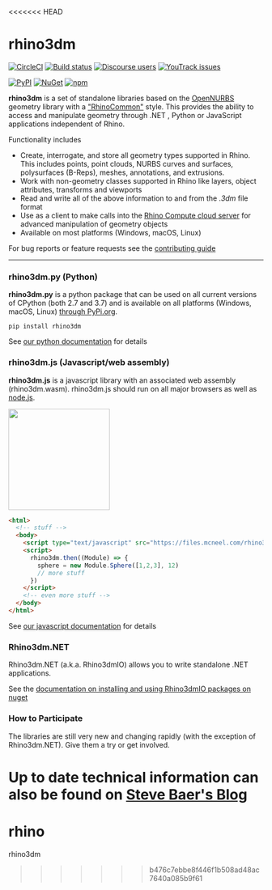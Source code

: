 <<<<<<< HEAD
# rhino3dm

[![CircleCI](https://circleci.com/gh/mcneel/rhino3dm/tree/master.svg?style=shield&circle-token=53733a2fe2cf99a11808d1e5210bc1aeb3f13ea9)](https://circleci.com/gh/mcneel/rhino3dm/tree/master)
[![Build status](https://ci.appveyor.com/api/projects/status/v26tjylbp8txoasf/branch/master?svg=true)](https://ci.appveyor.com/project/mcneel/rhino3dm/branch/master)
[![Discourse users](https://img.shields.io/discourse/https/discourse.mcneel.com/users.svg)](https://discourse.mcneel.com/c/serengeti/rhino3dm)
[![YouTrack issues](https://img.shields.io/badge/youtrack-RH3DM-blue.svg)](https://mcneel.myjetbrains.com/youtrack/issues?q=project:%20Rhino3dm)

[![PyPI](https://img.shields.io/pypi/v/rhino3dm.svg)](https://pypi.org/project/rhino3dm)
[![NuGet](https://img.shields.io/nuget/v/Rhino3dmIO.Desktop.svg?style=flat)](https://www.nuget.org/profiles/McNeel)
[![npm](https://img.shields.io/npm/v/rhino3dm.svg)](https://www.npmjs.com/package/rhino3dm)

**rhino3dm** is a set of standalone libraries based on the [OpenNURBS](https://developer.rhino3d.com/guides/opennurbs/what-is-opennurbs/) geometry library with a ["RhinoCommon"](https://developer.rhino3d.com/guides/rhinocommon/what-is-rhinocommon/) style. This provides the ability to access and manipulate geometry through .NET , Python or JavaScript applications independent of Rhino.  

Functionality includes

- Create, interrogate, and store all geometry types supported in Rhino. This includes points, point clouds, NURBS curves and surfaces, polysurfaces (B-Reps), meshes, annotations, and extrusions.
- Work with non-geometry classes supported in Rhino like layers, object attributes, transforms and viewports
- Read and write all of the above information to and from the *.3dm* file format
- Use as a client to make calls into the [Rhino Compute cloud server](https://www.rhino3d.com/compute) for advanced manipulation of geometry objects
- Available on most platforms (Windows, macOS, Linux)

For bug reports or feature requests see the [contributing guide](CONTRIBUTING.md)

---

### rhino3dm.py (Python)
**rhino3dm.py** is a python package that can be used on all current versions of CPython (both 2.7 and 3.7) and is available on all platforms (Windows, macOS, Linux) [through PyPi.org](https://pypi.org/project/rhino3dm/).

`pip install rhino3dm`

See [our python documentation](RHINO3DM.PY.md) for details


### rhino3dm.js (Javascript/web assembly)

**rhino3dm.js** is a javascript library with an associated web assembly (rhino3dm.wasm). rhino3dm.js should run on all major browsers as well as [node.js](https://nodejs.org/).

<img src="docs/images/rhino3dm_rhinologo.png" width="200"></img>

```html
<html>
  <!-- stuff -->
  <body>
    <script type="text/javascript" src="https://files.mcneel.com/rhino3dm/js/latest/rhino3dm.js"></script>
    <script>
      rhino3dm.then((Module) => {
        sphere = new Module.Sphere([1,2,3], 12)
        // more stuff
      })
    </script>
    <!-- even more stuff -->
  </body>
</html>
```

See [our javascript documentation](RHINO3DM.JS.md) for details

### Rhino3dm.NET

Rhino3dm.NET (a.k.a. Rhino3dmIO) allows you to write standalone .NET applications.

See the [documentation on installing and using Rhino3dmIO packages on nuget](https://developer.rhino3d.com/guides/opennurbs/what-is-rhino3dmio/)

### How to Participate

The libraries are still very new and changing rapidly (with the exception of Rhino3dm.NET). Give them a try or get involved.

Up to date technical information can also be found on [Steve Baer's Blog](https://stevebaer.wordpress.com/)
=======
# rhino
rhino3dm
>>>>>>> b476c7ebbe8f446f1b508ad48ac7640a085b9f61
